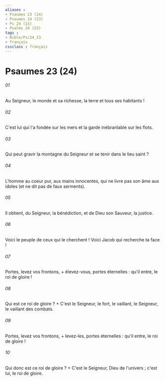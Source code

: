 ```yaml
---
aliases : 
- Psaumes 23 (24)
- Psaumes 24 (23)
- Ps 24 (23)
- Psalms 24 (23)
tags : 
- Bible/Ps/24_23
- français
cssclass : français
---
```


# Psaumes 23 (24)

###### 01
Au Seigneur, le monde et sa richesse, la terre et tous ses habitants !
###### 02
C'est lui qui l'a fondée sur les mers et la garde inébranlable sur les flots.
###### 03
Qui peut gravir la montagne du Seigneur et se tenir dans le lieu saint ?
###### 04
L'homme au coeur pur, aux mains innocentes, qui ne livre pas son âme aux idoles (et ne dit pas de faux serments).
###### 05
Il obtient, du Seigneur, la bénédiction, et de Dieu son Sauveur, la justice.
###### 06
Voici le peuple de ceux qui le cherchent ! Voici Jacob qui recherche ta face !
###### 07
Portes, levez vos frontons, + élevez-vous, portes éternelles : qu'il entre, le roi de gloire !
###### 08
Qui est ce roi de gloire ? + C'est le Seigneur, le fort, le vaillant, le Seigneur, le vaillant des combats.
###### 09
Portes, levez vos frontons, + levez-les, portes éternelles : qu'il entre, le roi de gloire !
###### 10
Qui donc est ce roi de gloire ? + C'est le Seigneur, Dieu de l'univers ; c'est lui, le roi de gloire.
